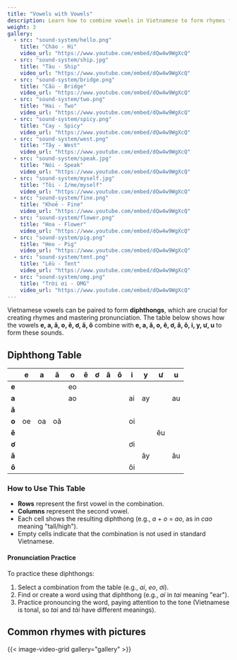 ```yaml
---
title: "Vowels with Vowels"
description: Learn how to combine vowels in Vietnamese to form rhymes for better pronunciation and understanding.
weight: 3
gallery:
  - src: "sound-system/hello.png"
    title: "Chào - Hi"
    video_url: "https://www.youtube.com/embed/dQw4w9WgXcQ"
  - src: "sound-system/ship.jpg"
    title: "Tàu - Ship"
    video_url: "https://www.youtube.com/embed/dQw4w9WgXcQ"
  - src: "sound-system/bridge.png"
    title: "Cầu - Bridge"
    video_url: "https://www.youtube.com/embed/dQw4w9WgXcQ"
  - src: "sound-system/two.png"
    title: "Hai - Two"
    video_url: "https://www.youtube.com/embed/dQw4w9WgXcQ"
  - src: "sound-system/spicy.png"
    title: "Cay - Spicy"
    video_url: "https://www.youtube.com/embed/dQw4w9WgXcQ"
  - src: "sound-system/west.png"
    title: "Tây - West"
    video_url: "https://www.youtube.com/embed/dQw4w9WgXcQ"
  - src: "sound-system/speak.jpg"
    title: "Nói - Speak"
    video_url: "https://www.youtube.com/embed/dQw4w9WgXcQ"
  - src: "sound-system/myself.jpg"
    title: "Tôi - I/me/myself"
    video_url: "https://www.youtube.com/embed/dQw4w9WgXcQ"
  - src: "sound-system/fine.png"
    title: "Khoẻ - Fine"
    video_url: "https://www.youtube.com/embed/dQw4w9WgXcQ"
  - src: "sound-system/flower.png"
    title: "Hoa - Flower"
    video_url: "https://www.youtube.com/embed/dQw4w9WgXcQ"
  - src: "sound-system/pig.png"
    title: "Heo - Pig"
    video_url: "https://www.youtube.com/embed/dQw4w9WgXcQ"
  - src: "sound-system/tent.png"
    title: "Lều - Tent"
    video_url: "https://www.youtube.com/embed/dQw4w9WgXcQ"
  - src: "sound-system/omg.png"
    title: "Trời ơi - OMG"
    video_url: "https://www.youtube.com/embed/dQw4w9WgXcQ"
---
```


Vietnamese vowels can be paired to form **diphthongs**, which are crucial for creating rhymes and mastering pronunciation. The table below shows how the vowels **e, a, ă, o, ê, ơ, â, ô** combine with **e, a, ă, o, ê, ơ, â, ô, i, y, ư, u** to form these sounds.

## Diphthong Table

|     | e   | a   | ă   | o   | ê   | ơ   | â   | ô   | i   | y   | ư   | u   |
|-----|-----|-----|-----|-----|-----|-----|-----|-----|-----|-----|-----|-----|
| **e** |     |     |     | eo  |     |     |     |     |     |     |     |     |
| **a** |     |     |     | ao  |     |     |     |     | ai  | ay  |     | au  |
| **ă** |     |     |     |     |     |     |     |     |     |     |     |     |
| **o** | oe  | oa  | oă  |     |     |     |     |     | oi  |     |     |     |
| **ê** |     |     |     |     |     |     |     |     |     |     | êu  |     |
| **ơ** |     |     |     |     |     |     |     |     | ơi  |     |     |     |
| **â** |     |     |     |     |     |     |     |     |     | ây  |     | âu  |
| **ô** |     |     |     |     |     |     |     |     | ôi  |     |     |     |

### How to Use This Table

- **Rows** represent the first vowel in the combination.
- **Columns** represent the second vowel.
- Each cell shows the resulting diphthong (e.g., *a* + *o* = *ao*, as in *cao* meaning "tall/high").
- Empty cells indicate that the combination is not used in standard Vietnamese.

#### Pronunciation Practice

To practice these diphthongs:
1. Select a combination from the table (e.g., *ai*, *eo*, *ơi*).
2. Find or create a word using that diphthong (e.g., *ai* in *tai* meaning "ear").
3. Practice pronouncing the word, paying attention to the tone (Vietnamese is tonal, so *tai* and *tài* have different meanings).

## Common rhymes with pictures

{{< image-video-grid gallery="gallery" >}}